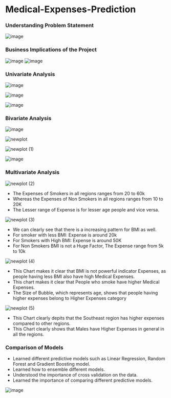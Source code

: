 # Medical-Expenses-Prediction

### Understanding Problem Statement

![image](https://user-images.githubusercontent.com/82017895/122645154-913c0100-d136-11eb-8bd3-966fd206fbd2.png)


### Business Implications of the Project

![image](https://user-images.githubusercontent.com/82017895/122645199-c8aaad80-d136-11eb-9a1e-334953133906.png) ![image](https://user-images.githubusercontent.com/82017895/122645206-e24bf500-d136-11eb-8d22-e1a3e163b001.png)

### Univariate Analysis

![image](https://user-images.githubusercontent.com/82017895/122645227-04457780-d137-11eb-9355-76bead383b1d.png)

![image](https://user-images.githubusercontent.com/82017895/122645306-7c13a200-d137-11eb-8e4f-7ad2c7591608.png)

![image](https://user-images.githubusercontent.com/82017895/122645317-951c5300-d137-11eb-84ef-62da036632c8.png)


### Bivariate Analysis

![image](https://user-images.githubusercontent.com/82017895/122645249-2b03ae00-d137-11eb-956a-4775cc4c8798.png)

![newplot](https://user-images.githubusercontent.com/82017895/122645350-d1e84a00-d137-11eb-9a94-46390542c26e.png)

![newplot (1)](https://user-images.githubusercontent.com/82017895/122645388-0bb95080-d138-11eb-9863-fdac3c1ac782.png)

![image](https://user-images.githubusercontent.com/82017895/122645410-1b389980-d138-11eb-8fa3-5b58e21c2b29.png)


### Multivariate Analysis

![newplot (2)](https://user-images.githubusercontent.com/82017895/122645435-373c3b00-d138-11eb-81eb-e1d3345ff514.png)

* The Expenses of Smokers in all regions ranges from 20 to 60k
* Whereas the Expenses of Non Smokers in all regions ranges from 10 to 20K
* The Lesser range of Expense is for lesser age people and vice versa.

![newplot (3)](https://user-images.githubusercontent.com/82017895/122645462-5044ec00-d138-11eb-9d21-52bf557cd210.png)

* We can clearly see that there is a increasing pattern for BMI as well.
* For smoker with less BMI: Expense is around 20k
* For Smokers with High BMI: Expense is around 50K
* For Non Smokers BMI is not a Huge Factor, The Expense range from 5k to 10k

![newplot (4)](https://user-images.githubusercontent.com/82017895/122645478-6488e900-d138-11eb-9c5d-144319cbf928.png)

* This Chart makes it clear that BMI is not powerful indicator Expenses, as people having less BMI also have high Medical Expenses.
* This chart makes it clear that People who smoke have higher Medical Expenses.
* The Size of Bubble, which represents age, shows that people having higher expenses belong to Higher Expenses category

![newplot (5)](https://user-images.githubusercontent.com/82017895/122645537-85513e80-d138-11eb-9a66-4d227d5ee489.png)

* This Chart clearly depits that the Southeast region has higher expenses compared to other regions.
* This Chart clearly shows that Males have Higher Expenses in general in all the regions.

### Comparison of Models
- Learned different predictive models such as Linear Regression, Random Forest and Gradient Boosting model.
- Learned how to ensemble different models.
- Understood the importance of cross validation on the data.
- Learned the importance of comparing different predictive models.

![image](https://user-images.githubusercontent.com/82017895/122645619-d19c7e80-d138-11eb-840a-5d00634a67b1.png)









